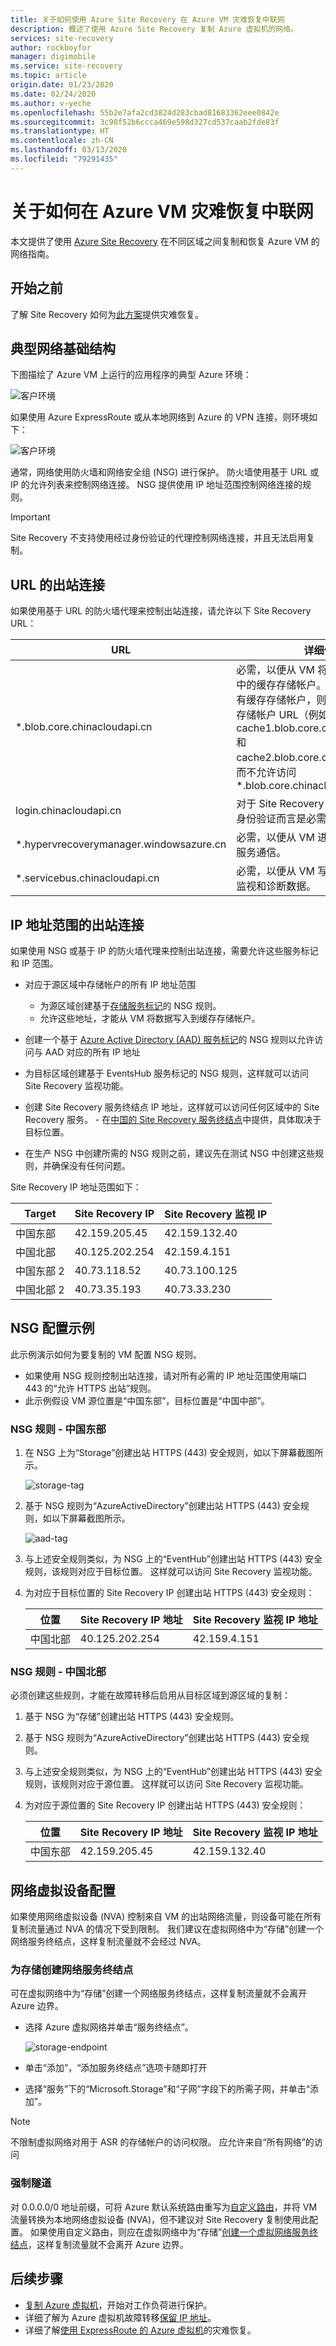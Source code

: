 ```yaml
---
title: 关于如何使用 Azure Site Recovery 在 Azure VM 灾难恢复中联网
description: 概述了使用 Azure Site Recovery 复制 Azure 虚拟机的网络。
services: site-recovery
author: rockboyfor
manager: digimobile
ms.service: site-recovery
ms.topic: article
origin.date: 01/23/2020
ms.date: 02/24/2020
ms.author: v-yeche
ms.openlocfilehash: 55b2e7afa2cd3824d283cbad81683362eee0842e
ms.sourcegitcommit: 3c98f52b6ccca469e598d327cd537caab2fde83f
ms.translationtype: HT
ms.contentlocale: zh-CN
ms.lasthandoff: 03/13/2020
ms.locfileid: "79291435"
---
```

# <a name="about-networking-in-azure-vm-disaster-recovery"></a>关于如何在 Azure VM 灾难恢复中联网

本文提供了使用 [Azure Site Recovery](site-recovery-overview.md) 在不同区域之间复制和恢复 Azure VM 的网络指南。

## <a name="before-you-start"></a>开始之前

了解 Site Recovery 如何为[此方案](azure-to-azure-architecture.md)提供灾难恢复。

## <a name="typical-network-infrastructure"></a>典型网络基础结构

下图描绘了 Azure VM 上运行的应用程序的典型 Azure 环境：

![客户环境](./media/site-recovery-azure-to-azure-architecture/source-environment.png)

如果使用 Azure ExpressRoute 或从本地网络到 Azure 的 VPN 连接，则环境如下：

![客户环境](./media/site-recovery-azure-to-azure-architecture/source-environment-expressroute.png)

通常，网络使用防火墙和网络安全组 (NSG) 进行保护。 防火墙使用基于 URL 或 IP 的允许列表来控制网络连接。 NSG 提供使用 IP 地址范围控制网络连接的规则。

> [!IMPORTANT]
> Site Recovery 不支持使用经过身份验证的代理控制网络连接，并且无法启用复制。

## <a name="outbound-connectivity-for-urls"></a>URL 的出站连接

如果使用基于 URL 的防火墙代理来控制出站连接，请允许以下 Site Recovery URL：

**URL** | **详细信息**  
--- | ---
*.blob.core.chinacloudapi.cn | 必需，以便从 VM 将数据写入到源区域中的缓存存储帐户。 如果知道 VM 的所有缓存存储帐户，则可允许访问特定的存储帐户 URL（例如：cache1.blob.core.chinacloudapi.cn 和 cache2.blob.core.chinacloudapi.cn）而不允许访问 *.blob.core.chinacloudapi.cn
login.chinacloudapi.cn | 对于 Site Recovery 服务 URL 的授权和身份验证而言是必需的。
*.hypervrecoverymanager.windowsazure.cn | 必需，以便从 VM 进行 Site Recovery 服务通信。
*.servicebus.chinacloudapi.cn | 必需，以便从 VM 写入 Site Recovery 监视和诊断数据。

<a name="outbound-connectivity-for-azure-site-recovery-ip-ranges"></a>
## <a name="outbound-connectivity-for-ip-address-ranges"></a>IP 地址范围的出站连接

如果使用 NSG 或基于 IP 的防火墙代理来控制出站连接，需要允许这些服务标记和 IP 范围。

- 对应于源区域中存储帐户的所有 IP 地址范围
    - 为源区域创建基于[存储服务标记](../virtual-network/security-overview.md#service-tags)的 NSG 规则。
    - 允许这些地址，才能从 VM 将数据写入到缓存存储帐户。
- 创建一个基于 [Azure Active Directory (AAD) 服务标记](../virtual-network/security-overview.md#service-tags)的 NSG 规则以允许访问与 AAD 对应的所有 IP 地址
- 为目标区域创建基于 EventsHub 服务标记的 NSG 规则，这样就可以访问 Site Recovery 监视功能。
- 创建 Site Recovery 服务终结点 IP 地址，这样就可以访问任何区域中的 Site Recovery 服务。 - 在[中国的 Site Recovery 服务终结点](#site-recovery-ip-in-china)中提供，具体取决于目标位置。

    <!--MOONCAKE: CORRECT ON URL [Site Recovery service endpoint in China](#site-recovery-ip-in-china)-->
    
- 在生产 NSG 中创建所需的 NSG 规则之前，建议先在测试 NSG 中创建这些规则，并确保没有任何问题。

Site Recovery IP 地址范围如下：

<!--MOONCAKE: CUSTOMIZE, UPDATE CAREFULLY-->
    
<a name="site-recovery-ip-in-china"></a>

**Target** | **Site Recovery IP** |  **Site Recovery 监视 IP**
--- | --- | ---
中国东部 | 42.159.205.45 | 42.159.132.40
中国北部 | 40.125.202.254 | 42.159.4.151
中国东部 2 | 40.73.118.52 | 40.73.100.125          
中国北部 2 | 40.73.35.193 | 40.73.33.230

<!--MOONCAKE: CUSTOMIZE, UPDATE CAREFULLY-->

## <a name="example-nsg-configuration"></a>NSG 配置示例

此示例演示如何为要复制的 VM 配置 NSG 规则。

- 如果使用 NSG 规则控制出站连接，请对所有必需的 IP 地址范围使用端口 443 的“允许 HTTPS 出站”规则。
- 此示例假设 VM 源位置是“中国东部”，目标位置是“中国中部”。

### <a name="nsg-rules---china-east"></a>NSG 规则 - 中国东部

<!--MOONCAKE: CORRECT ON Storage WITHOUT .ChinaEast-->

1. 在 NSG 上为“Storage”创建出站 HTTPS (443) 安全规则，如以下屏幕截图所示。

    <!--MOONCAKE: CORRECT ON Storage WITHOUT .ChinaEast-->
    
    ![storage-tag](./media/azure-to-azure-about-networking/storage-tag.png)

2. 基于 NSG 规则为“AzureActiveDirectory”创建出站 HTTPS (443) 安全规则，如以下屏幕截图所示。

    ![aad-tag](./media/azure-to-azure-about-networking/aad-tag.png)

    <!--MOONCAKE: CORRECT ON EventHub WITHOUT .chinanorth-->
    
3. 与上述安全规则类似，为 NSG 上的“EventHub”创建出站 HTTPS (443) 安全规则，该规则对应于目标位置。 这样就可以访问 Site Recovery 监视功能。

    <!--MOONCAKE: CORRECT ON EventHub WITHOUT .chinanorth-->
    
4. 为对应于目标位置的 Site Recovery IP 创建出站 HTTPS (443) 安全规则：
    
    <!--MOONCAKE: CORRECT ON China North | 40.125.202.254 | 42.159.4.151 -->
    
    **位置** | **Site Recovery IP 地址** |  **Site Recovery 监视 IP 地址**
    --- | --- | ---
    中国北部 | 40.125.202.254 | 42.159.4.151
    
    <!--MOONCAKE: CORRECT ON China North | 40.125.202.254 | 42.159.4.151-->

### <a name="nsg-rules---china-north"></a>NSG 规则 - 中国北部

必须创建这些规则，才能在故障转移后启用从目标区域到源区域的复制：

<!--MOONCAKE: CORRECT ON Storage WITHOUT .chinanorth--> 

1. 基于 NSG 为“存储”创建出站 HTTPS (443) 安全规则。
    
    <!--MOONCAKE: CORRECT ON Storage WITHOUT .chinanorth--> 
    
2. 基于 NSG 规则为“AzureActiveDirectory”创建出站 HTTPS (443) 安全规则。

    <!--MOONCAKE: CORRECT ON EventHub WITHOUT .ChinaEast-->
    
3. 与上述安全规则类似，为 NSG 上的“EventHub”创建出站 HTTPS (443) 安全规则，该规则对应于源位置。 这样就可以访问 Site Recovery 监视功能。

    <!--MOONCAKE: CORRECT ON EventHub WITHOUT .ChinaEast-->
    
4. 为对应于源位置的 Site Recovery IP 创建出站 HTTPS (443) 安全规则：
    
    <!--MOONCAKE: CORRECT ON China East | 42.159.205.45 | 42.159.132.40 -->
    
    **位置** | **Site Recovery IP 地址** |  **Site Recovery 监视 IP 地址**
    --- | --- | ---
    中国东部 | 42.159.205.45 | 42.159.132.40
    
    <!--MOONCAKE: CORRECT ON China East | 42.159.205.45 | 42.159.132.40 -->

<!--MOONCAKE: CUSTOMIZE, UPDATE CAREFULLY-->

## <a name="network-virtual-appliance-configuration"></a>网络虚拟设备配置

如果使用网络虚拟设备 (NVA) 控制来自 VM 的出站网络流量，则设备可能在所有复制流量通过 NVA 的情况下受到限制。 我们建议在虚拟网络中为“存储”创建一个网络服务终结点，这样复制流量就不会经过 NVA。

### <a name="create-network-service-endpoint-for-storage"></a>为存储创建网络服务终结点
可在虚拟网络中为“存储”创建一个网络服务终结点，这样复制流量就不会离开 Azure 边界。

- 选择 Azure 虚拟网络并单击“服务终结点”。

    ![storage-endpoint](./media/azure-to-azure-about-networking/storage-service-endpoint.png)

- 单击“添加”，“添加服务终结点”选项卡随即打开
- 选择“服务”下的“Microsoft.Storage”和“子网”字段下的所需子网，并单击“添加”。

> [!NOTE]
> 不限制虚拟网络对用于 ASR 的存储帐户的访问权限。 应允许来自“所有网络”的访问

### <a name="forced-tunneling"></a>强制隧道

对 0.0.0.0/0 地址前缀，可将 Azure 默认系统路由重写为[自定义路由](../virtual-network/virtual-networks-udr-overview.md#custom-routes)，并将 VM 流量转换为本地网络虚拟设备 (NVA)，但不建议对 Site Recovery 复制使用此配置。 如果使用自定义路由，则应在虚拟网络中为“存储”[创建一个虚拟网络服务终结点](azure-to-azure-about-networking.md#create-network-service-endpoint-for-storage)，这样复制流量就不会离开 Azure 边界。

## <a name="next-steps"></a>后续步骤
- [复制 Azure 虚拟机](site-recovery-azure-to-azure.md)，开始对工作负荷进行保护。
- 详细了解为 Azure 虚拟机故障转移[保留 IP 地址](site-recovery-retain-ip-azure-vm-failover.md)。
- 详细了解[使用 ExpressRoute 的 Azure 虚拟机](azure-vm-disaster-recovery-with-expressroute.md)的灾难恢复。

<!-- Update_Description: update meta properties, wording update, update link -->